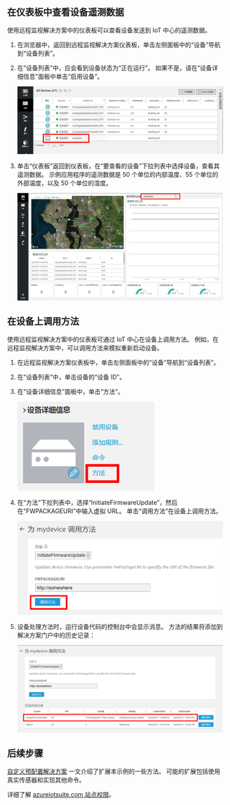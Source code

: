 ## <a name="view-device-telemetry-in-the-dashboard"></a>在仪表板中查看设备遥测数据
使用远程监视解决方案中的仪表板可以查看设备发送到 IoT 中心的遥测数据。

1. 在浏览器中，返回到远程监视解决方案仪表板，单击左侧面板中的“设备”导航到“设备列表”。
2. 在“设备列表”中，应会看到设备状态为“正在运行”。 如果不是，请在“设备详细信息”面板中单击“启用设备”。

    ![查看服务状态][18]
3. 单击“仪表板”返回到仪表板，在“要查看的设备”下拉列表中选择设备，查看其遥测数据。 示例应用程序的遥测数据是 50 个单位的内部温度、55 个单位的外部温度，以及 50 个单位的湿度。

    ![查看设备遥测数据][img-telemetry]

## <a name="invoke-a-method-on-your-device"></a>在设备上调用方法
使用远程监视解决方案中的仪表板可通过 IoT 中心在设备上调用方法。 例如，在远程监视解决方案中，可以调用方法来模拟重新启动设备。

1. 在远程监视解决方案仪表板中，单击左侧面板中的“设备”导航到“设备列表”。
2. 在“设备列表”中，单击设备的“设备 ID”。
3. 在“设备详细信息”面板中，单击“方法”。

    ![设备方法][13]
4. 在“方法”下拉列表中，选择“InitiateFirmwareUpdate”，然后在“FWPACKAGEURI”中输入虚拟 URL。 单击“调用方法”在设备上调用方法。

    ![调用设备方法][14]

5. 设备处理方法时，运行设备代码的控制台中会显示消息。 方法的结果将添加到解决方案门户中的历史记录：

    ![查看方法历史记录][img-method-history]

## <a name="next-steps"></a>后续步骤
[自定义预配置解决方案][lnk-customize] 一文介绍了扩展本示例的一些方法。 可能的扩展包括使用真实传感器和实现其他命令。

详细了解 [azureiotsuite.com 站点权限][lnk-permissions]。

[13]: ./media/iot-suite-visualize-connecting/suite4.png
[14]: ./media/iot-suite-visualize-connecting/suite7-1.png
[18]: ./media/iot-suite-visualize-connecting/suite10.png
[img-telemetry]: ./media/iot-suite-visualize-connecting/telemetry.png
[img-method-history]: ./media/iot-suite-visualize-connecting/history.png
[lnk-customize]:../articles/iot-suite/iot-suite-guidance-on-customizing-preconfigured-solutions.md
[lnk-permissions]: ../articles/iot-suite/iot-suite-permissions.md